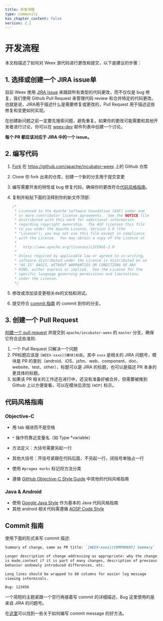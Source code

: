 ```yaml
---
title: 开发流程
type: community
has_chapter_content: false
version: 2.1
---
```


# 开发流程

本文档描述了如何对 Weex 源代码进行更改和提交，以下是建议的步骤：

## 1. 选择或创建一个 JIRA issue单

目前 Weex 使用 [JIRA Issue](https://issues.apache.org/jira/projects/WEEX) 来跟踪所有类型的代码更改，而不仅仅是 bug 修复，我们使用 Github Pull Request 来管理代码 review 和合并特定的代码更改。也就是说，JIRA用于描述什么是需要修复或更改的，Pull Request 用于描述这些修复和变更如何实现。

在创建新问题之前一定要先搜索问题，避免重复。如果你的更改可能需要和其他开发者进行讨论，你可以在 [weex-dev](mailto:dev@weex.incubator.apache.org) 邮件列表中创建一个讨论。

**每个 PR 都应该对应于 JIRA 中的一个 issue。**

## 2. 编写代码

1. [Fork](https://help.github.com/articles/fork-a-repo/) 在 https://github.com/apache/incubator-weex 上的 Github 仓库

2. Clone 你 fork 出来的仓库，创建一个新的分支用于提交变更

3. 编写需要开发的特性或 bug 修复代码，确保你的更改符合[代码风格指南](../development-process.html#Code-Style-Guidelines)。

4. 复制并粘贴下面的注释到你的新文件顶部:

   ```javascript
   /*
    * Licensed to the Apache Software Foundation (ASF) under one
    * or more contributor license agreements.  See the NOTICE file
    * distributed with this work for additional information
    * regarding copyright ownership.  The ASF licenses this file
    * to you under the Apache License, Version 2.0 (the
    * "License"); you may not use this file except in compliance
    * with the License.  You may obtain a copy of the License at
    *
    *   http://www.apache.org/licenses/LICENSE-2.0
    *
    * Unless required by applicable law or agreed to in writing,
    * software distributed under the License is distributed on an
    * "AS IS" BASIS, WITHOUT WARRANTIES OR CONDITIONS OF ANY
    * KIND, either express or implied.  See the License for the
    * specific language governing permissions and limitations
    * under the License.
    */
   ```

5. 修改或添加该变更相关de的文档和测试。

6. 提交符合 [commit 指南](../development-process.html#Commit-Guidelines) 的 commit 到你的分支。

## 3. 创建一个 Pull Request

[创建一个 pull request](https://help.github.com/articles/using-pull-requests/) 并提交到 `apache/incubator-weex` 的 `master` 分支，确保它符合这些准则:

1. 一个 Pull Request 只解决一个问题
2. PR标题应该是 `[WEEX-xxxx][模块]标题`，其中 `xxxx` 是相关的 JIRA 问题号，模块是 PR 的类别（android、iOS、jsfm、web、component、doc、website、test、other），标题可以是 JIRA 的标题，也可以是描述 PR 本身的更具体的标题。
3. 如果该 PR 相关的工作还在进行中，还没有准备好被合并，但需要被推到 Github 上以方便查看，可以在模块后添加 `[WIP]` 标示。

## 代码风格指南 

### Objective-C

- 用 tab 缩进而不是空格


- `*` 操作符靠近变量名（如 Type *variable）
- 方法定义：大括号需要另起一行
- 其他大括号：开括号紧跟在代码后面，不另起一行，闭括号单独占一行
- 使用 `#pragma marks` 标记将方法分类
- 遵循 [GitHub Objective-C Style Guide](https://github.com/github/objective-c-style-guide) 中其他的代码风格指南

### Java & Android

- 使用 [Google Java Style](https://google.github.io/styleguide/javaguide.html) 作为基本的 Java 代码风格指南
- 其他 android 相关代码需遵循 [AOSP Code Style](https://source.android.com/source/code-style.html) 

## Commit 指南 

使用下面的形式来写 commit 描述:

```markdown
Summary of change, same as PR title: `[WEEX-xxxx][COMPONENT] Summary`

Longer description of change addressing as appropriate: why the change
is made,context if it is part of many changes, description of previous 
behavior andnewly introduced differences, etc.

Long lines should be wrapped to 80 columns for easier log message 
viewing interminals.

Bug: 123456
```

一个简短的主题紧跟一个空行再接着写 commit 的详细描述，Bug 这里使用的是来自 JIRA 的问题号。

在[这里](https://chris.beams.io/posts/git-commit/)可以找到一些关于如何编写 commit message 的好方法。